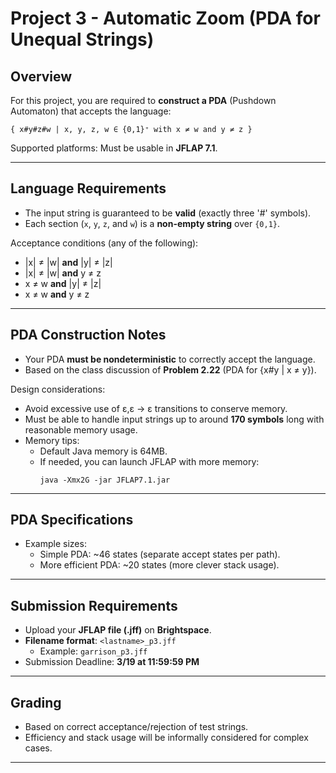 # Project 3 - Automatic Zoom (PDA for Unequal Strings)

## Overview
For this project, you are required to **construct a PDA** (Pushdown Automaton) that accepts the language:

```
{ x#y#z#w | x, y, z, w ∈ {0,1}⁺ with x ≠ w and y ≠ z }
```

Supported platforms: Must be usable in **JFLAP 7.1**.

---

## Language Requirements

- The input string is guaranteed to be **valid** (exactly three '#' symbols).
- Each section (`x`, `y`, `z`, and `w`) is a **non-empty string** over `{0,1}`.

Acceptance conditions (any of the following):
- |x| ≠ |w| **and** |y| ≠ |z|
- |x| ≠ |w| **and** y ≠ z
- x ≠ w **and** |y| ≠ |z|
- x ≠ w **and** y ≠ z

---

## PDA Construction Notes

- Your PDA **must be nondeterministic** to correctly accept the language.
- Based on the class discussion of **Problem 2.22** (PDA for {x#y | x ≠ y}).

Design considerations:
- Avoid excessive use of ε,ε → ε transitions to conserve memory.
- Must be able to handle input strings up to around **170 symbols** long with reasonable memory usage.
- Memory tips:
  - Default Java memory is 64MB.
  - If needed, you can launch JFLAP with more memory:
    ```
    java -Xmx2G -jar JFLAP7.1.jar
    ```

---

## PDA Specifications

- Example sizes:
  - Simple PDA: ~46 states (separate accept states per path).
  - More efficient PDA: ~20 states (more clever stack usage).

---

## Submission Requirements

- Upload your **JFLAP file (.jff)** on **Brightspace**.
- **Filename format**: `<lastname>_p3.jff`
  - Example: `garrison_p3.jff`
- Submission Deadline: **3/19 at 11:59:59 PM**

---

## Grading

- Based on correct acceptance/rejection of test strings.
- Efficiency and stack usage will be informally considered for complex cases.

---
